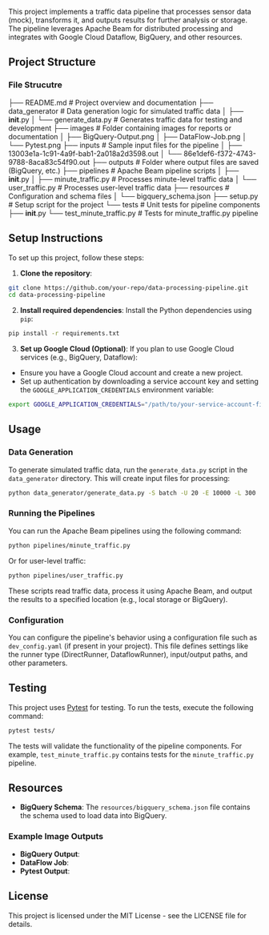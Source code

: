  
This project implements a traffic data pipeline that processes sensor data (mock), transforms it, and outputs results for further analysis or storage. The pipeline leverages Apache Beam for distributed processing and integrates with Google Cloud Dataflow, BigQuery, and other resources.
## Project Structure

### File Strucutre

├── README.md               # Project overview and documentation
├── data_generator          # Data generation logic for simulated traffic data
│   ├── __init__.py
│   └── generate_data.py    # Generates traffic data for testing and development
├── images                  # Folder containing images for reports or documentation
│   ├── BigQuery-Output.png
│   ├── DataFlow-Job.png
│   └── Pytest.png
├── inputs                  # Sample input files for the pipeline
│   ├── 13003e1a-1c91-4a9f-bab1-2a018a2d3598.out
│   └── 86e1def6-f372-4743-9788-8aca83c54f90.out
├── outputs                 # Folder where output files are saved (BigQuery, etc.)
├── pipelines               # Apache Beam pipeline scripts
│   ├── __init__.py
│   ├── minute_traffic.py   # Processes minute-level traffic data
│   └── user_traffic.py     # Processes user-level traffic data
├── resources               # Configuration and schema files
│   └── bigquery_schema.json
├── setup.py                # Setup script for the project
└── tests                   # Unit tests for pipeline components
    ├── __init__.py
    └── test_minute_traffic.py  # Tests for minute_traffic.py pipeline

## Setup Instructions

To set up this project, follow these steps:

1. **Clone the repository**:
``` bash
git clone https://github.com/your-repo/data-processing-pipeline.git
cd data-processing-pipeline
```

2. **Install required dependencies**: Install the Python dependencies using `pip`:
``` bash
pip install -r requirements.txt
```

3. **Set up Google Cloud (Optional)**: If you plan to use Google Cloud services (e.g., BigQuery, Dataflow):

- Ensure you have a Google Cloud account and create a new project.
- Set up authentication by downloading a service account key and setting the `GOOGLE_APPLICATION_CREDENTIALS` environment variable:
``` bash
export GOOGLE_APPLICATION_CREDENTIALS="/path/to/your-service-account-file.json"
```

## Usage

### Data Generation

To generate simulated traffic data, run the `generate_data.py` script in the `data_generator` directory. This will create input files for processing:

``` bash
python data_generator/generate_data.py -S batch -U 20 -E 10000 -L 300
```

### Running the Pipelines

You can run the Apache Beam pipelines using the following command:

``` bash
python pipelines/minute_traffic.py
```

Or for user-level traffic:

``` bash
python pipelines/user_traffic.py 
```

These scripts read traffic data, process it using Apache Beam, and output the results to a specified location (e.g., local storage or BigQuery).

### Configuration

You can configure the pipeline's behavior using a configuration file such as `dev_config.yaml` (if present in your project). This file defines settings like the runner type (DirectRunner, DataflowRunner), input/output paths, and other parameters.

## Testing

This project uses [Pytest](https://docs.pytest.org/en/stable/) for testing. To run the tests, execute the following command:

``` bash
pytest tests/
```

The tests will validate the functionality of the pipeline components. For example, `test_minute_traffic.py` contains tests for the `minute_traffic.py` pipeline.

## Resources

- **BigQuery Schema**: The `resources/bigquery_schema.json` file contains the schema used to load data into BigQuery.

### Example Image Outputs

- **BigQuery Output**:
- **DataFlow Job**:
- **Pytest Output**:

## License

This project is licensed under the MIT License - see the LICENSE file for details. 